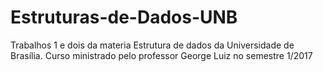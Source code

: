# Estruturas-de-Dados-UNB
Trabalhos 1 e dois da materia Estrutura de dados da Universidade de Brasília.
Curso ministrado pelo professor George Luiz no semestre 1/2017
